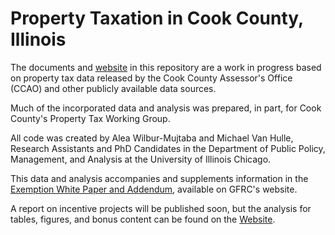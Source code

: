 # Property Taxation in Cook County, Illinois

The documents and [website](https://aleawm.github.io/CookCounty-PropertyTaxes/) in this repository are a work in progress based on property tax data released by the Cook County Assessor's Office (CCAO) and other publicly available data sources. 

Much of the incorporated data and analysis was prepared, in part, for Cook County's Property Tax Working Group. 

All code was created by Alea Wilbur-Mujtaba and Michael Van Hulle, Research Assistants and PhD Candidates in the Department of Public Policy, Management, and Analysis at the University of Illinois Chicago.

This data and analysis accompanies and supplements information in the [Exemption White Paper and Addendum](https://gfrc.uic.edu/our-work/featured-projects/property-taxes-in-cook-county-introduction-to-reform/), available on GFRC's website.

A report on incentive projects will be published soon, but the analysis for tables, figures, and bonus content can be found on the [Website](https://aleawm.github.io/CookCounty-PropertyTaxes/incentive_report_template.html).
